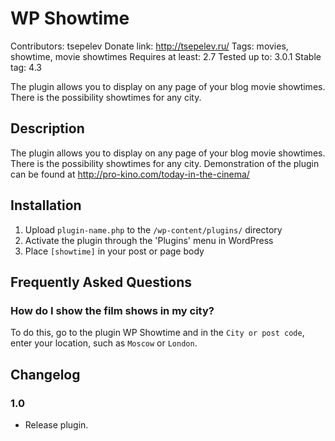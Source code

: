 # WP Showtime

Contributors: tsepelev
Donate link: http://tsepelev.ru/
Tags: movies, showtime, movie showtimes
Requires at least: 2.7
Tested up to: 3.0.1
Stable tag: 4.3

The plugin allows you to display on any page of your blog movie showtimes. There is the possibility showtimes for any city.

## Description
The plugin allows you to display on any page of your blog movie showtimes. There is the possibility showtimes for any city.
Demonstration of the plugin can be found at http://pro-kino.com/today-in-the-cinema/

## Installation

1. Upload `plugin-name.php` to the `/wp-content/plugins/` directory
1. Activate the plugin through the 'Plugins' menu in WordPress
1. Place `[showtime]` in your post or page body

## Frequently Asked Questions

### How do I show the film shows in my city?

To do this, go to the plugin WP Showtime and in the `City or post code`, enter your location, such as `Moscow` or `London`.

## Changelog

### 1.0
* Release plugin.

